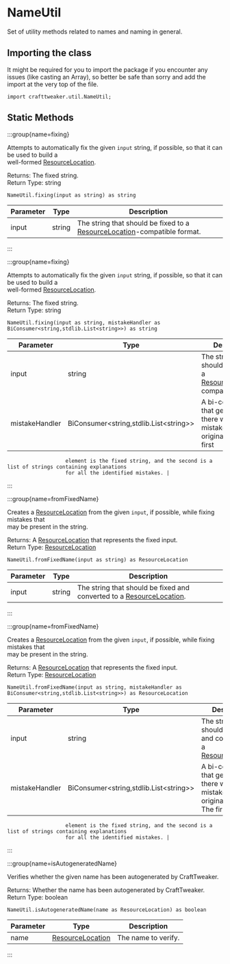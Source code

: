 # NameUtil

Set of utility methods related to names and naming in general.

## Importing the class

It might be required for you to import the package if you encounter any issues (like casting an Array), so better be safe than sorry and add the import at the very top of the file.
```zenscript
import crafttweaker.util.NameUtil;
```


## Static Methods

:::group{name=fixing}

Attempts to automatically fix the given `input` string, if possible, so that it can be used to build a  
 well-formed [ResourceLocation](/vanilla/api/resource/ResourceLocation).

Returns: The fixed string.  
Return Type: string

```zenscript
NameUtil.fixing(input as string) as string
```

| Parameter | Type | Description |
|-----------|------|-------------|
| input | string | The string that should be fixed to a [ResourceLocation](/vanilla/api/resource/ResourceLocation)-compatible format. |


:::

:::group{name=fixing}

Attempts to automatically fix the given `input` string, if possible, so that it can be used to build a  
 well-formed [ResourceLocation](/vanilla/api/resource/ResourceLocation).

Returns: The fixed string.  
Return Type: string

```zenscript
NameUtil.fixing(input as string, mistakeHandler as BiConsumer<string,stdlib.List<string>>) as string
```

| Parameter | Type | Description |
|-----------|------|-------------|
| input | string | The string that should be fixed to a [ResourceLocation](/vanilla/api/resource/ResourceLocation)-compatible format. |
| mistakeHandler | BiConsumer&lt;string,stdlib.List&lt;string&gt;&gt; | A bi-consumer that gets called if there were any mistakes in the original string. The first  
                       element is the fixed string, and the second is a list of strings containing explanations  
                       for all the identified mistakes. |


:::

:::group{name=fromFixedName}

Creates a [ResourceLocation](/vanilla/api/resource/ResourceLocation) from the given `input`, if possible, while fixing mistakes that  
 may be present in the string.

Returns: A [ResourceLocation](/vanilla/api/resource/ResourceLocation) that represents the fixed input.  
Return Type: [ResourceLocation](/vanilla/api/resource/ResourceLocation)

```zenscript
NameUtil.fromFixedName(input as string) as ResourceLocation
```

| Parameter | Type | Description |
|-----------|------|-------------|
| input | string | The string that should be fixed and converted to a [ResourceLocation](/vanilla/api/resource/ResourceLocation). |


:::

:::group{name=fromFixedName}

Creates a [ResourceLocation](/vanilla/api/resource/ResourceLocation) from the given `input`, if possible, while fixing mistakes that  
 may be present in the string.

Returns: A [ResourceLocation](/vanilla/api/resource/ResourceLocation) that represents the fixed input.  
Return Type: [ResourceLocation](/vanilla/api/resource/ResourceLocation)

```zenscript
NameUtil.fromFixedName(input as string, mistakeHandler as BiConsumer<string,stdlib.List<string>>) as ResourceLocation
```

| Parameter | Type | Description |
|-----------|------|-------------|
| input | string | The string that should be fixed and converted to a [ResourceLocation](/vanilla/api/resource/ResourceLocation). |
| mistakeHandler | BiConsumer&lt;string,stdlib.List&lt;string&gt;&gt; | A bi-consumer that gets called if there were any mistakes in the original string. The first  
                       element is the fixed string, and the second is a list of strings containing explanations  
                       for all the identified mistakes. |


:::

:::group{name=isAutogeneratedName}

Verifies whether the given name has been autogenerated by CraftTweaker.

Returns: Whether the name has been autogenerated by CraftTweaker.  
Return Type: boolean

```zenscript
NameUtil.isAutogeneratedName(name as ResourceLocation) as boolean
```

| Parameter | Type | Description |
|-----------|------|-------------|
| name | [ResourceLocation](/vanilla/api/resource/ResourceLocation) | The name to verify. |


:::

